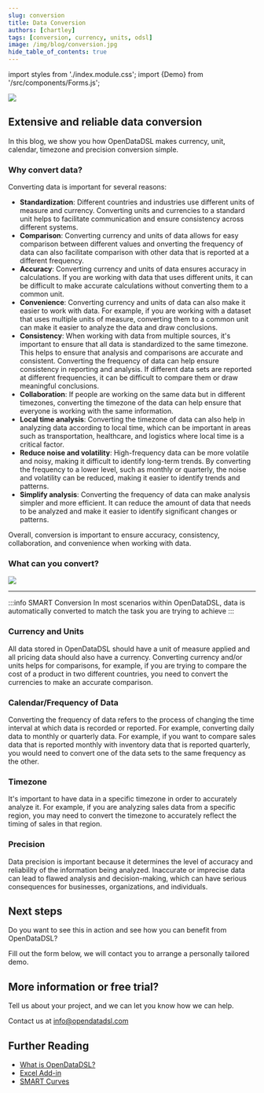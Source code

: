 ```yaml
---
slug: conversion
title: Data Conversion
authors: [chartley]
tags: [conversion, currency, units, odsl]
image: /img/blog/conversion.jpg
hide_table_of_contents: true
---
```

import styles from './index.module.css';
import {Demo} from '/src/components/Forms.js';

<div className="row">
  <div className="column">
    <img src="/img/blog/conversion.jpg"/>
  </div>
  <div className="column">
  <h2>Extensive and reliable data conversion</h2>  
    In this blog, we show you how OpenDataDSL makes currency, unit, calendar, timezone and precision conversion simple.  
  </div>
</div>

<!--truncate-->

### Why convert data?
Converting data is important for several reasons:

* **Standardization**: Different countries and industries use different units of measure and currency. Converting units and currencies to a standard unit helps to facilitate communication and ensure consistency across different systems.
* **Comparison**: 
  Converting currency and units of data allows for easy comparison between different values and onverting the frequency of data can also facilitate comparison with other data that is reported at a different frequency.
* **Accuracy**: Converting currency and units of data ensures accuracy in calculations. If you are working with data that uses different units, it can be difficult to make accurate calculations without converting them to a common unit.
* **Convenience**: Converting currency and units of data can also make it easier to work with data. For example, if you are working with a dataset that uses multiple units of measure, converting them to a common unit can make it easier to analyze the data and draw conclusions.
* **Consistency**: When working with data from multiple sources, it's important to ensure that all data is standardized to the same timezone. This helps to ensure that analysis and comparisons are accurate and consistent. Converting the frequency of data can help ensure consistency in reporting and analysis. If different data sets are reported at different frequencies, it can be difficult to compare them or draw meaningful conclusions.
* **Collaboration**: If people are working on the same data but in different timezones, converting the timezone of the data can help ensure that everyone is working with the same information.
* **Local time analysis**: Converting the timezone of data can also help in analyzing data according to local time, which can be important in areas such as transportation, healthcare, and logistics where local time is a critical factor.
* **Reduce noise and volatility**: High-frequency data can be more volatile and noisy, making it difficult to identify long-term trends. By converting the frequency to a lower level, such as monthly or quarterly, the noise and volatility can be reduced, making it easier to identify trends and patterns.
* **Simplify analysis**: Converting the frequency of data can make analysis simpler and more efficient. It can reduce the amount of data that needs to be analyzed and make it easier to identify significant changes or patterns.

Overall, conversion is important to ensure accuracy, consistency, collaboration, and convenience when working with data.

### What can you convert?
<img className={styles.product_screenshot} src="/img/blog/conversion_types.png" />

<hr />

:::info SMART Conversion
In most scenarios within OpenDataDSL, data is automatically converted to match the task you are trying to achieve
:::


### Currency and Units
All data stored in OpenDataDSL should have a unit of measure applied and all pricing data should also have a currency.
Converting currency and/or units helps for comparisons, for example, if you are trying to compare the cost of a product in two different countries, you need to convert the currencies to make an accurate comparison.


### Calendar/Frequency of Data
Converting the frequency of data refers to the process of changing the time interval at which data is recorded or reported. For example, converting daily data to monthly or quarterly data.
For example, if you want to compare sales data that is reported monthly with inventory data that is reported quarterly, you would need to convert one of the data sets to the same frequency as the other.

### Timezone
It's important to have data in a specific timezone in order to accurately analyze it. For example, if you are analyzing sales data from a specific region, you may need to convert the timezone to accurately reflect the timing of sales in that region.

### Precision
Data precision is important because it determines the level of accuracy and reliability of the information being analyzed. Inaccurate or imprecise data can lead to flawed analysis and decision-making, which can have serious consequences for businesses, organizations, and individuals.


## Next steps
Do you want to see this in action and see how you can benefit from OpenDataDSL?

Fill out the form below, we will contact you to arrange a personally tailored demo.

<Demo />


## More information or free trial?
Tell us about your project, and we can let you know how we can help.

Contact us at [info@opendatadsl.com](mailto:info@opendatadsl.com)

## Further Reading
* [What is OpenDataDSL?](https://doc.opendatadsl.com/docs/product/intro)
* [Excel Add-in](https://doc.opendatadsl.com/docs/user/excel)
* [SMART Curves](https://www.opendatadsl.com/blog/smartcurves)
